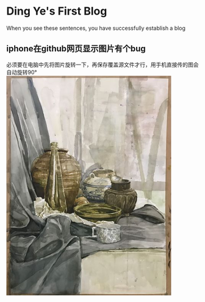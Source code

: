 Ding Ye's First Blog
==
When you see these sentences, you have successfully establish a blog<br>
## iphone在github网页显示图片有个bug
必须要在电脑中先将图片旋转一下，再保存覆盖源文件才行，用手机直接传的图会自动旋转90°
![](https://github.com/harukoo/dactl/raw/master/images/3.jpg)<br>

